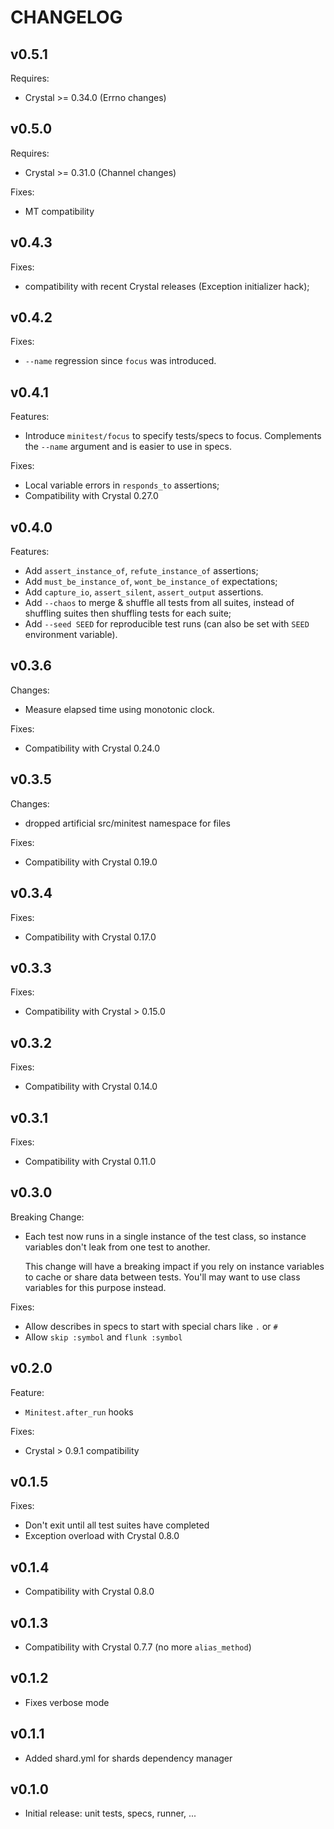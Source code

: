 # CHANGELOG

## v0.5.1

Requires:
- Crystal >= 0.34.0 (Errno changes)

## v0.5.0

Requires:
- Crystal >= 0.31.0 (Channel changes)

Fixes:
- MT compatibility

## v0.4.3

Fixes:
- compatibility with recent Crystal releases (Exception initializer hack);

## v0.4.2

Fixes:
- `--name` regression since `focus` was introduced.

## v0.4.1

Features:
- Introduce `minitest/focus` to specify tests/specs to focus. Complements the
  `--name` argument and is easier to use in specs.

Fixes:
- Local variable errors in `responds_to` assertions;
- Compatibility with Crystal 0.27.0

## v0.4.0

Features:
- Add `assert_instance_of`, `refute_instance_of` assertions;
- Add `must_be_instance_of`, `wont_be_instance_of` expectations;
- Add `capture_io`, `assert_silent`, `assert_output` assertions.
- Add `--chaos` to merge & shuffle all tests from all suites,
  instead of shuffling suites then shuffling tests for each suite;
- Add `--seed SEED` for reproducible test runs (can also be set
  with `SEED` environment variable).

## v0.3.6

Changes:
- Measure elapsed time using monotonic clock.

Fixes:
- Compatibility with Crystal 0.24.0

## v0.3.5

Changes:
- dropped artificial src/minitest namespace for files

Fixes:
- Compatibility with Crystal 0.19.0

## v0.3.4

Fixes:
- Compatibility with Crystal 0.17.0

## v0.3.3

Fixes:
- Compatibility with Crystal > 0.15.0

## v0.3.2

Fixes:
- Compatibility with Crystal 0.14.0

## v0.3.1

Fixes:
- Compatibility with Crystal 0.11.0

## v0.3.0

Breaking Change:
- Each test now runs in a single instance of the test class, so instance
  variables don't leak from one test to another.

  This change will have a breaking impact if you rely on instance variables to
  cache or share data between tests. You'll may want to use class variables for
  this purpose instead.

Fixes:
- Allow describes in specs to start with special chars like `.` or `#`
- Allow `skip :symbol` and `flunk :symbol`

## v0.2.0

Feature:
- `Minitest.after_run` hooks

Fixes:
- Crystal > 0.9.1 compatibility

## v0.1.5

Fixes:
- Don't exit until all test suites have completed
- Exception overload with Crystal 0.8.0

## v0.1.4

- Compatibility with Crystal 0.8.0

## v0.1.3

- Compatibility with Crystal 0.7.7 (no more `alias_method`)

## v0.1.2

- Fixes verbose mode

## v0.1.1

- Added shard.yml for shards dependency manager

## v0.1.0

- Initial release: unit tests, specs, runner, ...
